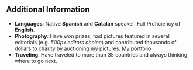 ## Additional Information

- **Languages**: Native **Spanish** and **Catalan** speaker. Full Proficiency of **English**.
- **Photography**:  Have won prizes, had pictures featured in several editorials (e.g. *500px editors choice*) and contributed thousands of dollars to charity by auctioning my pictures. [My portfolio](https://instagram/jgamell)
- **Traveling**: Have traveled to more than 35 countries and always thinking where to go next.